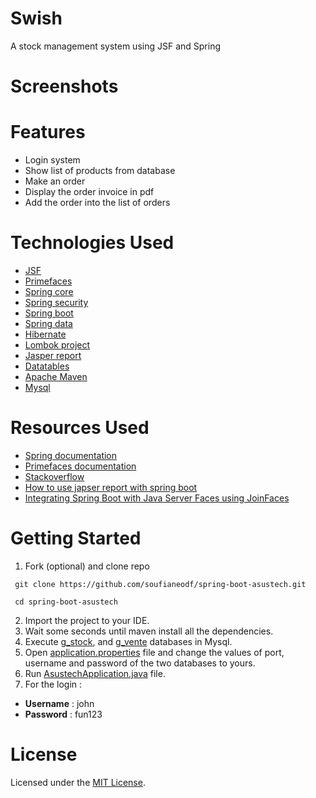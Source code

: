 # Swish

A stock management system using JSF and Spring 

# Screenshots

# Features

* Login system
* Show list of products from database
* Make an order
* Display the order invoice in pdf
* Add the order into the list of orders

# Technologies Used

* [JSF](http://www.javaserverfaces.org/)
* [Primefaces](https://www.primefaces.org/)
* [Spring core](https://spring.io/projects/spring-framework)
* [Spring security](https://spring.io/projects/spring-security)
* [Spring boot](https://spring.io/projects/spring-boot)
* [Spring data](https://spring.io/projects/spring-data)
* [Hibernate](https://hibernate.org/)
* [Lombok project](https://projectlombok.org/)
* [Jasper report](https://jasperproject.org/)
* [Datatables](https://datatables.net/)
* [Apache Maven](https://maven.apache.org/)
* [Mysql](https://www.mysql.com/)


# Resources Used

* [Spring documentation](https://spring.io)
* [Primefaces documentation](https://www.primefaces.org/showcase/)
* [Stackoverflow](https://stackoverflow.com/)
* [How to use japser report with spring boot](https://www.youtube.com/watch?v=pc4lfKm8NLY&t=518s)
* [Integrating Spring Boot with Java Server Faces using JoinFaces](https://medium.com/@tsepomaleka/integrating-spring-boot-with-java-server-faces-using-joinfaces-297e64f6a28f)

# Getting Started

1. Fork (optional) and clone repo
```
 git clone https://github.com/soufianeodf/spring-boot-asustech.git

 cd spring-boot-asustech
```
2. Import the project to your IDE.
3. Wait some seconds until maven install all the dependencies.
4. Execute [g_stock](src/main/resources/g_stock.sql), and [g_vente](src/main/resources/g_vente.sql) databases in Mysql.
5. Open [application.properties](src/main/resources/application.properties) file and change the values of port, username and password of the two databases to yours.
6. Run [AsustechApplication.java](src/main/java/com/fst/asustech/AsustechApplication.java) file.
7. For the login :
* **Username** : john
* **Password** : fun123
# License

Licensed under the [MIT License](LICENSE).